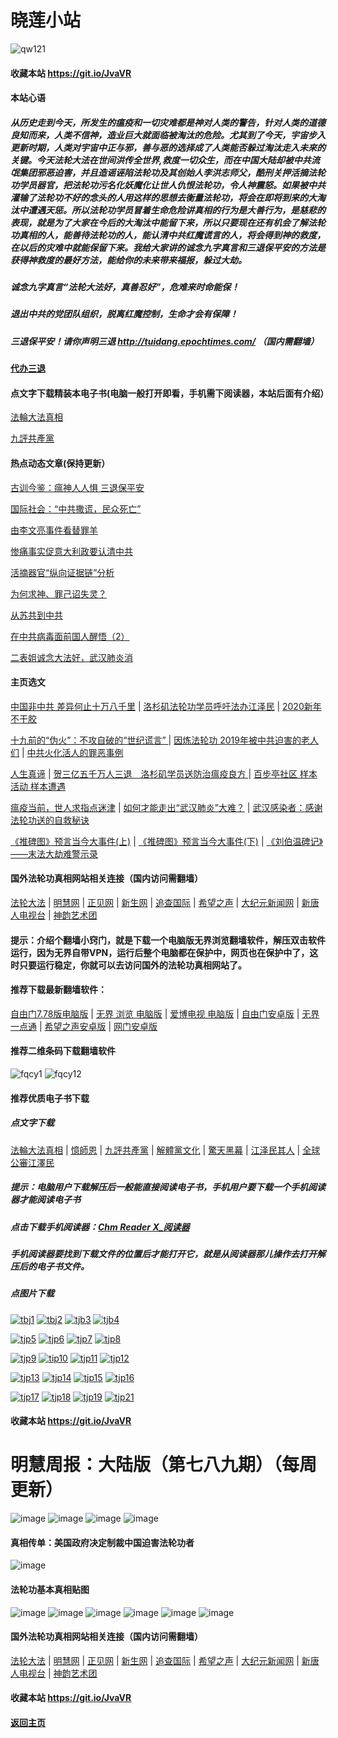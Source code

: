 # 晓莲小站

![qw121](https://user-images.githubusercontent.com/61768866/76094515-ba965380-5ffd-11ea-942f-517e4300e7d1.png)

#### 收藏本站 https://git.io/JvaVR

#### 本站心语

##### 从历史走到今天，所发生的瘟疫和一切灾难都是神对人类的警告，针对人类的道德良知而来，人类不信神，造业巨大就面临被淘汰的危险。尤其到了今天，宇宙步入更新时期，人类对宇宙中正与邪，善与恶的选择成了人类能否躲过淘汰走入未來的关键。今天法轮大法在世间洪传全世界,救度一切众生，而在中国大陆却被中共流氓集团邪恶迫害，并且造谣诬陷法轮功及其创始人李洪志师父，酷刑关押活摘法轮功学员器官，把法轮功污名化妖魔化让世人仇恨法轮功，令人神震怒。如果被中共灌输了法轮功不好的念头的人用这样的思想去衡量法轮功，将会在即将到来的大淘汰中遭遇天惩。所以法轮功学员冒着生命危险讲真相的行为是大善行为，是慈悲的表现，就是为了大家在今后的大淘汰中能留下来，所以只要现在还有机会了解法轮功真相的人，能善待法轮功的人，能认清中共红魔谎言的人，将会得到神的救度，在以后的灾难中就能保留下来。我给大家讲的诚念九字真言和三退保平安的方法是获得神救度的最好方法，能给你的未来带来福报，躲过大劫。

##### 诚念九字真言“法轮大法好，真善忍好”，危难来时命能保！

##### 退出中共的党团队组织，脱离红魔控制，生命才会有保障！

##### 三退保平安！请你声明三退  http://tuidang.epochtimes.com/ （国内需翻墙）

#### [代办三退](https://github.com/Hongyu91/cecjy/issues/5#issue-575149086) 

#### 点文字下载精装本电子书(电脑一般打开即看，手机需下阅读器，本站后面有介绍）

[法輪大法真相](https://github.com/Hongyu91/cecjy/files/4318121/default.zip)

[九評共產黨](https://github.com/Hongyu91/cecjy/files/4318129/default.zip)

#### 热点动态文章(保持更新）

[古训今鉴：瘟神人人惧 三退保平安](https://github.com/Hongyu91/cecjy/issues/157#issue-586765239)

[国际社会：“中共撒谎，民众死亡”](https://github.com/Hongyu91/cecjy/issues/158#issue-586767818)

[由李文亮事件看替罪羊](https://github.com/Hongyu91/cecjy/issues/159#issue-586769186)

[惨痛事实促意大利政要认清中共](https://github.com/Hongyu91/cecjy/issues/160#issue-586770410)

[活摘器官“纵向证据链”分析](https://github.com/Hongyu91/cecjy/issues/154#issue-585992200)

[为何求神、罪己诏失灵？](https://github.com/Hongyu91/cecjy/issues/150#issue-585986171)

[从苏共到中共](https://github.com/Hongyu91/cecjy/issues/151#issue-585987351)

[在中共病毒面前国人醒悟（2）](https://github.com/Hongyu91/cecjy/issues/152#issue-585988983)

[二表姐诚念大法好，武汉肺炎消 ](https://github.com/Hongyu91/cecjy/issues/153#issue-585989865)

#### 主页选文

[中国非中共 差异何止十万八千里](https://github.com/Hongyu91/cecjy/issues/148#issue-585672123) |
[洛杉矶法轮功学员呼吁法办江泽民](https://github.com/Hongyu91/cecjy/issues/99#issue-581571478) |
[2020新年不干胶](https://github.com/Hongyu91/cecjy/issues/3#issue-575143199)

[十九前的“伪火”：不攻自破的“世纪谎言” ](https://github.com/Hongyu91/cecjy/issues/8#issue-575166952) |
[因炼法轮功 2019年被中共迫害的老人们](https://github.com/Hongyu91/cecjy/issues/6#issue-575160898) |
[中共火化活人的罪恶事例](https://github.com/Hongyu91/cecjy/issues/7#issue-575164500)

[人生真谛](http://drwsmab.ask2ask.com/2019/01/22/shenyun2019/) |
[贺三亿五千万人三退　洛杉矶学员送防治瘟疫良方 ](https://github.com/Hongyu91/cecjy/issues/16#issue-575196004) |
[百步亭社区 样本活动 样本遭遇](https://github.com/Hongyu91/cecjy/issues/15#issue-575188950)

[瘟疫当前，世人求指点迷津](https://github.com/Hongyu91/cecjy/issues/13#issue-575176580) |
[如何才能走出“武汉肺炎”大难？](https://github.com/Hongyu91/cecjy/issues/14#issue-575181554) |
[武汉感染者：感谢法轮功送的自救秘诀](https://github.com/Hongyu91/cecjy/issues/12#issue-575174726)

[《推碑图》预言当今大事件(上)](https://github.com/Hongyu91/cecjy/issues/11#issue-575171523) |
[《推碑图》预言当今大事件(下)](https://github.com/Hongyu91/cecjy/issues/10#issue-575170294) |
[《刘伯温碑记》――末法大劫难警示录](https://github.com/Hongyu91/cecjy/issues/9#issue-575168726)

#### 国外法轮功真相网站相关连接（国内访问需翻墙）
 
[法轮大法](https://www.falundafa.org/) |
[明慧网](http://www.minghui.org/) |
[正见网](http://www.zhengjian.org/) |
[新生网](http://www.xinsheng.net/) |
[追查国际](http://www.zhuichaguoji.org/) |
[希望之声](https://www.soundofhope.org/) |
[大纪元新闻网](https://www.epochtimes.com/) |
[新唐人电视台](https://www.ntdtv.com/) |
[神韵艺术团](https://zh-cn.shenyunperformingarts.org/) 

#### 提示：介绍个翻墙小窍门，就是下载一个电脑版无界浏览翻墙软件，解压双击软件运行，因为无界自带VPN，运行后整个电脑都在保护中，网页也在保护中了，这时只要运行稳定，你就可以去访问国外的法轮功真相网站了。

#### 推荐下载最新翻墙软件：

[自由门7.78版电脑版](https://github.com/Hongyu91/cecjy/files/4353481/fg778r.zip) |
[无界 浏览 电脑版](https://github.com/Hongyu91/cecjy/files/4312303/u1902.zip) | 
[爱博电视 电脑版](https://github.com/Hongyu91/cecjy/files/4312292/iPPOTV.zip) |
[自由门安卓版](https://github.com/Hongyu91/cecjy/files/4315538/fgma.zip) |
[无界一点通](https://github.com/Hongyu91/cecjy/files/4367851/um.zip) |
[希望之声安卓版](https://github.com/Hongyu91/cecjy/files/4312282/oHopea.zip) |
[网门安卓版](https://github.com/Hongyu91/cecjy/files/4312289/oGate.zip)

#### 推荐二维条码下载翻墙软件

![fqcy1](https://user-images.githubusercontent.com/61768866/76378242-f0359680-6387-11ea-9b4b-1523e516dc17.png) 
![fqcy12](https://user-images.githubusercontent.com/61768866/76378266-fb88c200-6387-11ea-908a-6a87a1f7d387.png)

#### 推荐优质电子书下载

##### 点文字下载

[法輪大法真相](https://github.com/Hongyu91/cecjy/files/4318121/default.zip) |
[憶師恩](https://github.com/Hongyu91/cecjy/files/4318160/default.zip) |
[九評共產黨](https://github.com/Hongyu91/cecjy/files/4318129/default.zip) |
[解體黨文化](https://github.com/Hongyu91/cecjy/files/4318136/default.zip) |
[驚天黑幕](https://github.com/Hongyu91/cecjy/files/4318143/default.zip) |
[江泽民其人](https://github.com/Hongyu91/cecjy/files/4318148/default.zip) |
[全球公審江澤民](https://github.com/Hongyu91/cecjy/files/4318152/default.zip)

##### 提示：电脑用户下载解压后一般能直接阅读电子书，手机用户要下载一个手机阅读器才能阅读电子书
##### 点击下载手机阅读器：[Chm Reader X_阅读器](https://github.com/Hongyu91/cecjy/files/4318231/Chm.Reader.X_.com.zip)
##### 手机阅读器要找到下载文件的位置后才能打开它，就是从阅读器那儿操作去打开解压后的电子书文件。

##### 点图片下载

[![tbj1](https://user-images.githubusercontent.com/61768866/76383943-722dbb80-6398-11ea-8a40-50443e8441ae.png)](https://github.com/Hongyu91/cecjy/files/4316018/default.zip)
[![tbj2](https://user-images.githubusercontent.com/61768866/76384391-a9509c80-6399-11ea-96d4-188ebc58a8df.png)](https://github.com/Hongyu91/cecjy/files/4316120/default.zip)
[![tjb3](https://user-images.githubusercontent.com/61768866/76384662-85da2180-639a-11ea-9399-38ecc02667c3.png)](https://github.com/Hongyu91/cecjy/files/4316148/default.zip)
[![tjb4](https://user-images.githubusercontent.com/61768866/76384988-76a7a380-639b-11ea-877c-5972040fa56f.png)](https://github.com/Hongyu91/cecjy/files/4316165/default.zip)

[![tjp5](https://user-images.githubusercontent.com/61768866/76385451-a3a88600-639c-11ea-9226-034e2d235c6f.png)](https://github.com/Hongyu91/cecjy/files/4316204/default.zip)
[![tjp6](https://user-images.githubusercontent.com/61768866/76385875-dbfc9400-639d-11ea-9d31-4f1e3de363f8.png)](https://github.com/Hongyu91/cecjy/files/4316214/default.zip)
[![tjp7](https://user-images.githubusercontent.com/61768866/76386619-e0c24780-639f-11ea-906f-27135a7c2a60.png)](https://github.com/Hongyu91/cecjy/files/4316271/default.zip)
[![tjp8](https://user-images.githubusercontent.com/61768866/76386876-82499900-63a0-11ea-9610-62adc3ff7b14.png)](https://github.com/Hongyu91/cecjy/files/4316280/default.zip)

[![tjp9](https://user-images.githubusercontent.com/61768866/76387603-49aabf00-63a2-11ea-82e0-9a3c777ccc03.png)](https://github.com/Hongyu91/cecjy/files/4316308/default.zip)
[![tip10](https://user-images.githubusercontent.com/61768866/76387981-fc7b1d00-63a2-11ea-8808-b97bd26ebe42.png)](https://github.com/Hongyu91/cecjy/files/4316323/default.zip)
[![tjp11](https://user-images.githubusercontent.com/61768866/76388286-bb373d00-63a3-11ea-9d08-d0616c87a5ee.png)](https://github.com/Hongyu91/cecjy/files/4316342/default.zip)
[![tjp12](https://user-images.githubusercontent.com/61768866/76388709-b030dc80-63a4-11ea-8a52-683d9a546140.png)](https://github.com/Hongyu91/cecjy/files/4316363/default.zip)

[![tjp13](https://user-images.githubusercontent.com/61768866/76389119-81673600-63a5-11ea-8eba-cb272fc144ad.png)](https://github.com/Hongyu91/cecjy/files/4316398/default.zip)
[![tjp14](https://user-images.githubusercontent.com/61768866/76389399-19fdb600-63a6-11ea-9bf1-492b7b3c1684.png)](https://github.com/Hongyu91/cecjy/files/4316420/default.zip)
[![tjp15](https://user-images.githubusercontent.com/61768866/76389642-a9a36480-63a6-11ea-9676-d81981624ef5.png)](https://github.com/Hongyu91/cecjy/files/4316442/default.zip)
[![tjp16](https://user-images.githubusercontent.com/61768866/76389935-6a294800-63a7-11ea-8034-1ca7979ff528.png)](https://github.com/Hongyu91/cecjy/files/4316455/default.zip)

[![tjp17](https://user-images.githubusercontent.com/61768866/76390380-44507300-63a8-11ea-97c6-c55a5f09185a.png)](https://github.com/Hongyu91/cecjy/files/4316483/default.zip)
[![tjp18](https://user-images.githubusercontent.com/61768866/76390774-f5570d80-63a8-11ea-8e01-fb77a91ffdfd.png)](https://github.com/Hongyu91/cecjy/files/4316498/default.zip)
[![tjp19](https://user-images.githubusercontent.com/61768866/76391059-90e87e00-63a9-11ea-9cb8-f46029a54747.png)](https://github.com/Hongyu91/cecjy/files/4316510/default.zip)
[![tjp21](https://user-images.githubusercontent.com/61768866/76959251-32e10b00-6954-11ea-9f12-316905b2437a.png)](https://github.com/Hongyu91/cecjy/files/4348821/default.zip)
#### 收藏本站 https://git.io/JvaVR

# 明慧周报：大陆版（第七八九期）（每周更新）

![image](https://user-images.githubusercontent.com/61768866/77146774-d6522d00-6ac6-11ea-8a86-6ccd38268938.png)
![image](https://user-images.githubusercontent.com/61768866/77146816-e702a300-6ac6-11ea-9ecc-2266a04c5f31.png)
![image](https://user-images.githubusercontent.com/61768866/77146846-fe419080-6ac6-11ea-9215-4c414d8e3295.png)
![image](https://user-images.githubusercontent.com/61768866/77146878-0f8a9d00-6ac7-11ea-815e-40c8d43b78e9.png)

#### 真相传单：美国政府决定制裁中国迫害法轮功者

![image](https://user-images.githubusercontent.com/61768866/75843272-bb689300-5e0d-11ea-8fda-4cc931c74942.png)

#### 法轮功基本真相贴图
 
![image](https://user-images.githubusercontent.com/61768866/75843311-d6d39e00-5e0d-11ea-97ce-91d578dc452d.png)
![image](https://user-images.githubusercontent.com/61768866/75843362-ef43b880-5e0d-11ea-8783-74f0aed401da.png)
![image](https://user-images.githubusercontent.com/61768866/75843414-0d111d80-5e0e-11ea-9db8-038a2499ce61.png)
![image](https://user-images.githubusercontent.com/61768866/75843455-2a45ec00-5e0e-11ea-9776-bc56579dba9a.png)
![image](https://user-images.githubusercontent.com/61768866/75843491-40ec4300-5e0e-11ea-8eb5-54ba558b79a8.png)
![image](https://user-images.githubusercontent.com/61768866/75843547-5c574e00-5e0e-11ea-8552-45cee240c791.png)

#### 国外法轮功真相网站相关连接（国内访问需翻墙）
 
[法轮大法](https://www.falundafa.org/) |
[明慧网](http://www.minghui.org/) |
[正见网](http://www.zhengjian.org/) |
[新生网](http://www.xinsheng.net/) |
[追查国际](http://www.zhuichaguoji.org/) |
[希望之声](https://www.soundofhope.org/) |
[大纪元新闻网](https://www.epochtimes.com/) |
[新唐人电视台](https://www.ntdtv.com/) |
[神韵艺术团](https://zh-cn.shenyunperformingarts.org/) 

#### 收藏本站 https://git.io/JvaVR

#### [返回主页](https://github.com/Hongyu91/cecjy)
